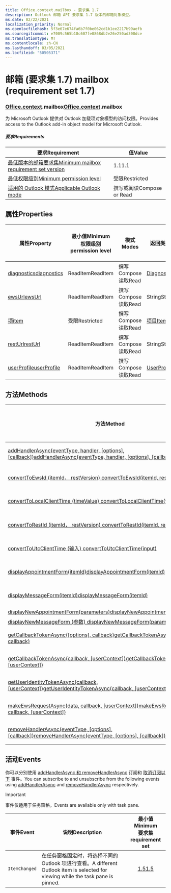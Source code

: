 ```yaml
---
title: Office.context.mailbox - 要求集 1.7
description: Outlook 邮箱 API 要求集 1.7 版本的邮箱对象模型。
ms.date: 02/22/2021
localization_priority: Normal
ms.openlocfilehash: 5f3e67e674fa6b7f0be062cd1b1ee2217b99aefb
ms.sourcegitcommit: e7009c565b18c607fe0868db2e26e250ad308dce
ms.translationtype: MT
ms.contentlocale: zh-CN
ms.lasthandoff: 03/05/2021
ms.locfileid: "50505371"
---
```

# <a name="mailbox-requirement-set-17"></a><span data-ttu-id="32ce7-103">邮箱 (要求集 1.7) </span><span class="sxs-lookup"><span data-stu-id="32ce7-103">mailbox (requirement set 1.7)</span></span>

### <a name="officecontextmailbox"></a><span data-ttu-id="32ce7-104">[Office](office.md)[.context](office.context.md).mailbox</span><span class="sxs-lookup"><span data-stu-id="32ce7-104">[Office](office.md)[.context](office.context.md).mailbox</span></span>

<span data-ttu-id="32ce7-105">为 Microsoft Outlook 提供对 Outlook 加载项对象模型的访问权限。</span><span class="sxs-lookup"><span data-stu-id="32ce7-105">Provides access to the Outlook add-in object model for Microsoft Outlook.</span></span>

##### <a name="requirements"></a><span data-ttu-id="32ce7-106">要求</span><span class="sxs-lookup"><span data-stu-id="32ce7-106">Requirements</span></span>

|<span data-ttu-id="32ce7-107">要求</span><span class="sxs-lookup"><span data-stu-id="32ce7-107">Requirement</span></span>| <span data-ttu-id="32ce7-108">值</span><span class="sxs-lookup"><span data-stu-id="32ce7-108">Value</span></span>|
|---|---|
|[<span data-ttu-id="32ce7-109">最低版本的邮箱要求集</span><span class="sxs-lookup"><span data-stu-id="32ce7-109">Minimum mailbox requirement set version</span></span>](../../requirement-sets/outlook-api-requirement-sets.md)| <span data-ttu-id="32ce7-110">1.1</span><span class="sxs-lookup"><span data-stu-id="32ce7-110">1.1</span></span>|
|[<span data-ttu-id="32ce7-111">最低权限级别</span><span class="sxs-lookup"><span data-stu-id="32ce7-111">Minimum permission level</span></span>](../../../outlook/understanding-outlook-add-in-permissions.md)| <span data-ttu-id="32ce7-112">受限</span><span class="sxs-lookup"><span data-stu-id="32ce7-112">Restricted</span></span>|
|[<span data-ttu-id="32ce7-113">适用的 Outlook 模式</span><span class="sxs-lookup"><span data-stu-id="32ce7-113">Applicable Outlook mode</span></span>](../../../outlook/outlook-add-ins-overview.md#extension-points)| <span data-ttu-id="32ce7-114">撰写或阅读</span><span class="sxs-lookup"><span data-stu-id="32ce7-114">Compose or Read</span></span>|

## <a name="properties"></a><span data-ttu-id="32ce7-115">属性</span><span class="sxs-lookup"><span data-stu-id="32ce7-115">Properties</span></span>

| <span data-ttu-id="32ce7-116">属性</span><span class="sxs-lookup"><span data-stu-id="32ce7-116">Property</span></span> | <span data-ttu-id="32ce7-117">最小值</span><span class="sxs-lookup"><span data-stu-id="32ce7-117">Minimum</span></span><br><span data-ttu-id="32ce7-118">权限级别</span><span class="sxs-lookup"><span data-stu-id="32ce7-118">permission level</span></span> | <span data-ttu-id="32ce7-119">模式</span><span class="sxs-lookup"><span data-stu-id="32ce7-119">Modes</span></span> | <span data-ttu-id="32ce7-120">返回类型</span><span class="sxs-lookup"><span data-stu-id="32ce7-120">Return type</span></span> | <span data-ttu-id="32ce7-121">最小值</span><span class="sxs-lookup"><span data-stu-id="32ce7-121">Minimum</span></span><br><span data-ttu-id="32ce7-122">要求集</span><span class="sxs-lookup"><span data-stu-id="32ce7-122">requirement set</span></span> |
|---|---|---|---|:---:|
| [<span data-ttu-id="32ce7-123">diagnostics</span><span class="sxs-lookup"><span data-stu-id="32ce7-123">diagnostics</span></span>](/javascript/api/outlook/office.mailbox?view=outlook-js-1.7&preserve-view=true#diagnostics) | <span data-ttu-id="32ce7-124">ReadItem</span><span class="sxs-lookup"><span data-stu-id="32ce7-124">ReadItem</span></span> | <span data-ttu-id="32ce7-125">撰写</span><span class="sxs-lookup"><span data-stu-id="32ce7-125">Compose</span></span><br><span data-ttu-id="32ce7-126">读取</span><span class="sxs-lookup"><span data-stu-id="32ce7-126">Read</span></span> | [<span data-ttu-id="32ce7-127">Diagnostics</span><span class="sxs-lookup"><span data-stu-id="32ce7-127">Diagnostics</span></span>](/javascript/api/outlook/office.diagnostics?view=outlook-js-1.7&preserve-view=true) | [<span data-ttu-id="32ce7-128">1.1</span><span class="sxs-lookup"><span data-stu-id="32ce7-128">1.1</span></span>](../requirement-set-1.1/outlook-requirement-set-1.1.md) |
| [<span data-ttu-id="32ce7-129">ewsUrl</span><span class="sxs-lookup"><span data-stu-id="32ce7-129">ewsUrl</span></span>](/javascript/api/outlook/office.mailbox?view=outlook-js-1.7&preserve-view=true#ewsurl) | <span data-ttu-id="32ce7-130">ReadItem</span><span class="sxs-lookup"><span data-stu-id="32ce7-130">ReadItem</span></span> | <span data-ttu-id="32ce7-131">撰写</span><span class="sxs-lookup"><span data-stu-id="32ce7-131">Compose</span></span><br><span data-ttu-id="32ce7-132">读取</span><span class="sxs-lookup"><span data-stu-id="32ce7-132">Read</span></span> | <span data-ttu-id="32ce7-133">String</span><span class="sxs-lookup"><span data-stu-id="32ce7-133">String</span></span> | [<span data-ttu-id="32ce7-134">1.1</span><span class="sxs-lookup"><span data-stu-id="32ce7-134">1.1</span></span>](../requirement-set-1.1/outlook-requirement-set-1.1.md) |
| [<span data-ttu-id="32ce7-135">项</span><span class="sxs-lookup"><span data-stu-id="32ce7-135">item</span></span>](office.context.mailbox.item.md) | <span data-ttu-id="32ce7-136">受限</span><span class="sxs-lookup"><span data-stu-id="32ce7-136">Restricted</span></span> | <span data-ttu-id="32ce7-137">撰写</span><span class="sxs-lookup"><span data-stu-id="32ce7-137">Compose</span></span><br><span data-ttu-id="32ce7-138">读取</span><span class="sxs-lookup"><span data-stu-id="32ce7-138">Read</span></span> | [<span data-ttu-id="32ce7-139">项目</span><span class="sxs-lookup"><span data-stu-id="32ce7-139">Item</span></span>](/javascript/api/outlook/office.item?view=outlook-js-1.7&preserve-view=true) | [<span data-ttu-id="32ce7-140">1.1</span><span class="sxs-lookup"><span data-stu-id="32ce7-140">1.1</span></span>](../requirement-set-1.1/outlook-requirement-set-1.1.md) |
| [<span data-ttu-id="32ce7-141">restUrl</span><span class="sxs-lookup"><span data-stu-id="32ce7-141">restUrl</span></span>](/javascript/api/outlook/office.mailbox?view=outlook-js-1.7&preserve-view=true#resturl) | <span data-ttu-id="32ce7-142">ReadItem</span><span class="sxs-lookup"><span data-stu-id="32ce7-142">ReadItem</span></span> | <span data-ttu-id="32ce7-143">撰写</span><span class="sxs-lookup"><span data-stu-id="32ce7-143">Compose</span></span><br><span data-ttu-id="32ce7-144">读取</span><span class="sxs-lookup"><span data-stu-id="32ce7-144">Read</span></span> | <span data-ttu-id="32ce7-145">String</span><span class="sxs-lookup"><span data-stu-id="32ce7-145">String</span></span> | [<span data-ttu-id="32ce7-146">1.5</span><span class="sxs-lookup"><span data-stu-id="32ce7-146">1.5</span></span>](../requirement-set-1.5/outlook-requirement-set-1.5.md) |
| [<span data-ttu-id="32ce7-147">userProfile</span><span class="sxs-lookup"><span data-stu-id="32ce7-147">userProfile</span></span>](/javascript/api/outlook/office.mailbox?view=outlook-js-1.7&preserve-view=true#userprofile) | <span data-ttu-id="32ce7-148">ReadItem</span><span class="sxs-lookup"><span data-stu-id="32ce7-148">ReadItem</span></span> | <span data-ttu-id="32ce7-149">撰写</span><span class="sxs-lookup"><span data-stu-id="32ce7-149">Compose</span></span><br><span data-ttu-id="32ce7-150">读取</span><span class="sxs-lookup"><span data-stu-id="32ce7-150">Read</span></span> | [<span data-ttu-id="32ce7-151">UserProfile</span><span class="sxs-lookup"><span data-stu-id="32ce7-151">UserProfile</span></span>](/javascript/api/outlook/office.userprofile?view=outlook-js-1.7&preserve-view=true) | [<span data-ttu-id="32ce7-152">1.1</span><span class="sxs-lookup"><span data-stu-id="32ce7-152">1.1</span></span>](../requirement-set-1.1/outlook-requirement-set-1.1.md) |

## <a name="methods"></a><span data-ttu-id="32ce7-153">方法</span><span class="sxs-lookup"><span data-stu-id="32ce7-153">Methods</span></span>

| <span data-ttu-id="32ce7-154">方法</span><span class="sxs-lookup"><span data-stu-id="32ce7-154">Method</span></span> | <span data-ttu-id="32ce7-155">最小值</span><span class="sxs-lookup"><span data-stu-id="32ce7-155">Minimum</span></span><br><span data-ttu-id="32ce7-156">权限级别</span><span class="sxs-lookup"><span data-stu-id="32ce7-156">permission level</span></span> | <span data-ttu-id="32ce7-157">模式</span><span class="sxs-lookup"><span data-stu-id="32ce7-157">Modes</span></span> | <span data-ttu-id="32ce7-158">最小值</span><span class="sxs-lookup"><span data-stu-id="32ce7-158">Minimum</span></span><br><span data-ttu-id="32ce7-159">要求集</span><span class="sxs-lookup"><span data-stu-id="32ce7-159">requirement set</span></span> |
|---|---|---|:---:|
| <span data-ttu-id="32ce7-160">[addHandlerAsync(eventType, handler, [options], [callback])](/javascript/api/outlook/office.mailbox?view=outlook-js-1.7&preserve-view=true#addhandlerasync-eventtype--handler--options--callback-)</span><span class="sxs-lookup"><span data-stu-id="32ce7-160">[addHandlerAsync(eventType, handler, [options], [callback])](/javascript/api/outlook/office.mailbox?view=outlook-js-1.7&preserve-view=true#addhandlerasync-eventtype--handler--options--callback-)</span></span> | <span data-ttu-id="32ce7-161">ReadItem</span><span class="sxs-lookup"><span data-stu-id="32ce7-161">ReadItem</span></span> | <span data-ttu-id="32ce7-162">撰写</span><span class="sxs-lookup"><span data-stu-id="32ce7-162">Compose</span></span><br><span data-ttu-id="32ce7-163">读取</span><span class="sxs-lookup"><span data-stu-id="32ce7-163">Read</span></span> | [<span data-ttu-id="32ce7-164">1.5</span><span class="sxs-lookup"><span data-stu-id="32ce7-164">1.5</span></span>](../requirement-set-1.5/outlook-requirement-set-1.5.md) |
| [<span data-ttu-id="32ce7-165">convertToEwsId (itemId， restVersion) </span><span class="sxs-lookup"><span data-stu-id="32ce7-165">convertToEwsId(itemId, restVersion)</span></span>](/javascript/api/outlook/office.mailbox?view=outlook-js-1.7&preserve-view=true#converttoewsid-itemid--restversion-) | <span data-ttu-id="32ce7-166">受限</span><span class="sxs-lookup"><span data-stu-id="32ce7-166">Restricted</span></span> | <span data-ttu-id="32ce7-167">撰写</span><span class="sxs-lookup"><span data-stu-id="32ce7-167">Compose</span></span><br><span data-ttu-id="32ce7-168">读取</span><span class="sxs-lookup"><span data-stu-id="32ce7-168">Read</span></span> | [<span data-ttu-id="32ce7-169">1.3</span><span class="sxs-lookup"><span data-stu-id="32ce7-169">1.3</span></span>](../requirement-set-1.3/outlook-requirement-set-1.3.md) |
| [<span data-ttu-id="32ce7-170">convertToLocalClientTime (timeValue) </span><span class="sxs-lookup"><span data-stu-id="32ce7-170">convertToLocalClientTime(timeValue)</span></span>](/javascript/api/outlook/office.mailbox?view=outlook-js-1.7&preserve-view=true#converttolocalclienttime-timevalue-) | <span data-ttu-id="32ce7-171">ReadItem</span><span class="sxs-lookup"><span data-stu-id="32ce7-171">ReadItem</span></span> | <span data-ttu-id="32ce7-172">撰写</span><span class="sxs-lookup"><span data-stu-id="32ce7-172">Compose</span></span><br><span data-ttu-id="32ce7-173">读取</span><span class="sxs-lookup"><span data-stu-id="32ce7-173">Read</span></span> | [<span data-ttu-id="32ce7-174">1.1</span><span class="sxs-lookup"><span data-stu-id="32ce7-174">1.1</span></span>](../requirement-set-1.1/outlook-requirement-set-1.1.md) |
| [<span data-ttu-id="32ce7-175">convertToRestId (itemId， restVersion) </span><span class="sxs-lookup"><span data-stu-id="32ce7-175">convertToRestId(itemId, restVersion)</span></span>](/javascript/api/outlook/office.mailbox?view=outlook-js-1.7&preserve-view=true#converttorestid-itemid--restversion-) | <span data-ttu-id="32ce7-176">受限</span><span class="sxs-lookup"><span data-stu-id="32ce7-176">Restricted</span></span> | <span data-ttu-id="32ce7-177">撰写</span><span class="sxs-lookup"><span data-stu-id="32ce7-177">Compose</span></span><br><span data-ttu-id="32ce7-178">读取</span><span class="sxs-lookup"><span data-stu-id="32ce7-178">Read</span></span> | [<span data-ttu-id="32ce7-179">1.3</span><span class="sxs-lookup"><span data-stu-id="32ce7-179">1.3</span></span>](../requirement-set-1.3/outlook-requirement-set-1.3.md) |
| [<span data-ttu-id="32ce7-180">convertToUtcClientTime (输入) </span><span class="sxs-lookup"><span data-stu-id="32ce7-180">convertToUtcClientTime(input)</span></span>](/javascript/api/outlook/office.mailbox?view=outlook-js-1.7&preserve-view=true#converttoutcclienttime-input-) | <span data-ttu-id="32ce7-181">ReadItem</span><span class="sxs-lookup"><span data-stu-id="32ce7-181">ReadItem</span></span> | <span data-ttu-id="32ce7-182">撰写</span><span class="sxs-lookup"><span data-stu-id="32ce7-182">Compose</span></span><br><span data-ttu-id="32ce7-183">读取</span><span class="sxs-lookup"><span data-stu-id="32ce7-183">Read</span></span> | [<span data-ttu-id="32ce7-184">1.1</span><span class="sxs-lookup"><span data-stu-id="32ce7-184">1.1</span></span>](../requirement-set-1.1/outlook-requirement-set-1.1.md) |
| [<span data-ttu-id="32ce7-185">displayAppointmentForm(itemId)</span><span class="sxs-lookup"><span data-stu-id="32ce7-185">displayAppointmentForm(itemId)</span></span>](/javascript/api/outlook/office.mailbox?view=outlook-js-1.7&preserve-view=true#displayappointmentform-itemid-) | <span data-ttu-id="32ce7-186">ReadItem</span><span class="sxs-lookup"><span data-stu-id="32ce7-186">ReadItem</span></span> | <span data-ttu-id="32ce7-187">撰写</span><span class="sxs-lookup"><span data-stu-id="32ce7-187">Compose</span></span><br><span data-ttu-id="32ce7-188">读取</span><span class="sxs-lookup"><span data-stu-id="32ce7-188">Read</span></span> | [<span data-ttu-id="32ce7-189">1.1</span><span class="sxs-lookup"><span data-stu-id="32ce7-189">1.1</span></span>](../requirement-set-1.1/outlook-requirement-set-1.1.md) |
| [<span data-ttu-id="32ce7-190">displayMessageForm(itemId)</span><span class="sxs-lookup"><span data-stu-id="32ce7-190">displayMessageForm(itemId)</span></span>](/javascript/api/outlook/office.mailbox?view=outlook-js-1.7&preserve-view=true#displaymessageform-itemid-) | <span data-ttu-id="32ce7-191">ReadItem</span><span class="sxs-lookup"><span data-stu-id="32ce7-191">ReadItem</span></span> | <span data-ttu-id="32ce7-192">撰写</span><span class="sxs-lookup"><span data-stu-id="32ce7-192">Compose</span></span><br><span data-ttu-id="32ce7-193">读取</span><span class="sxs-lookup"><span data-stu-id="32ce7-193">Read</span></span> | [<span data-ttu-id="32ce7-194">1.1</span><span class="sxs-lookup"><span data-stu-id="32ce7-194">1.1</span></span>](../requirement-set-1.1/outlook-requirement-set-1.1.md) |
| [<span data-ttu-id="32ce7-195">displayNewAppointmentForm(parameters)</span><span class="sxs-lookup"><span data-stu-id="32ce7-195">displayNewAppointmentForm(parameters)</span></span>](/javascript/api/outlook/office.mailbox?view=outlook-js-1.7&preserve-view=true#displaynewappointmentform-parameters-) | <span data-ttu-id="32ce7-196">ReadItem</span><span class="sxs-lookup"><span data-stu-id="32ce7-196">ReadItem</span></span> | <span data-ttu-id="32ce7-197">读取</span><span class="sxs-lookup"><span data-stu-id="32ce7-197">Read</span></span> | [<span data-ttu-id="32ce7-198">1.1</span><span class="sxs-lookup"><span data-stu-id="32ce7-198">1.1</span></span>](../requirement-set-1.1/outlook-requirement-set-1.1.md) |
| [<span data-ttu-id="32ce7-199">displayNewMessageForm (参数) </span><span class="sxs-lookup"><span data-stu-id="32ce7-199">displayNewMessageForm(parameters)</span></span>](/javascript/api/outlook/office.mailbox?view=outlook-js-1.7&preserve-view=true#displaynewmessageform-parameters-) | <span data-ttu-id="32ce7-200">ReadItem</span><span class="sxs-lookup"><span data-stu-id="32ce7-200">ReadItem</span></span> | <span data-ttu-id="32ce7-201">读取</span><span class="sxs-lookup"><span data-stu-id="32ce7-201">Read</span></span> | [<span data-ttu-id="32ce7-202">1.6</span><span class="sxs-lookup"><span data-stu-id="32ce7-202">1.6</span></span>](../requirement-set-1.6/outlook-requirement-set-1.6.md) |
| <span data-ttu-id="32ce7-203">[getCallbackTokenAsync([options], callback)](/javascript/api/outlook/office.mailbox?view=outlook-js-1.7&preserve-view=true#getcallbacktokenasync-options--callback-)</span><span class="sxs-lookup"><span data-stu-id="32ce7-203">[getCallbackTokenAsync([options], callback)](/javascript/api/outlook/office.mailbox?view=outlook-js-1.7&preserve-view=true#getcallbacktokenasync-options--callback-)</span></span> | <span data-ttu-id="32ce7-204">ReadItem</span><span class="sxs-lookup"><span data-stu-id="32ce7-204">ReadItem</span></span> | <span data-ttu-id="32ce7-205">撰写</span><span class="sxs-lookup"><span data-stu-id="32ce7-205">Compose</span></span><br><span data-ttu-id="32ce7-206">读取</span><span class="sxs-lookup"><span data-stu-id="32ce7-206">Read</span></span> | [<span data-ttu-id="32ce7-207">1.5</span><span class="sxs-lookup"><span data-stu-id="32ce7-207">1.5</span></span>](../requirement-set-1.5/outlook-requirement-set-1.5.md) |
| <span data-ttu-id="32ce7-208">[getCallbackTokenAsync(callback, [userContext])](/javascript/api/outlook/office.mailbox?view=outlook-js-1.7&preserve-view=true#getcallbacktokenasync-callback--usercontext-)</span><span class="sxs-lookup"><span data-stu-id="32ce7-208">[getCallbackTokenAsync(callback, [userContext])](/javascript/api/outlook/office.mailbox?view=outlook-js-1.7&preserve-view=true#getcallbacktokenasync-callback--usercontext-)</span></span> | <span data-ttu-id="32ce7-209">ReadItem</span><span class="sxs-lookup"><span data-stu-id="32ce7-209">ReadItem</span></span> | <span data-ttu-id="32ce7-210">撰写</span><span class="sxs-lookup"><span data-stu-id="32ce7-210">Compose</span></span><br><span data-ttu-id="32ce7-211">读取</span><span class="sxs-lookup"><span data-stu-id="32ce7-211">Read</span></span> | [<span data-ttu-id="32ce7-212">1.3</span><span class="sxs-lookup"><span data-stu-id="32ce7-212">1.3</span></span>](../requirement-set-1.3/outlook-requirement-set-1.3.md)<br>[<span data-ttu-id="32ce7-213">1.1</span><span class="sxs-lookup"><span data-stu-id="32ce7-213">1.1</span></span>](../requirement-set-1.1/outlook-requirement-set-1.1.md) |
| <span data-ttu-id="32ce7-214">[getUserIdentityTokenAsync(callback, [userContext])](/javascript/api/outlook/office.mailbox?view=outlook-js-1.7&preserve-view=true#getuseridentitytokenasync-callback--usercontext-)</span><span class="sxs-lookup"><span data-stu-id="32ce7-214">[getUserIdentityTokenAsync(callback, [userContext])](/javascript/api/outlook/office.mailbox?view=outlook-js-1.7&preserve-view=true#getuseridentitytokenasync-callback--usercontext-)</span></span> | <span data-ttu-id="32ce7-215">ReadItem</span><span class="sxs-lookup"><span data-stu-id="32ce7-215">ReadItem</span></span> | <span data-ttu-id="32ce7-216">撰写</span><span class="sxs-lookup"><span data-stu-id="32ce7-216">Compose</span></span><br><span data-ttu-id="32ce7-217">读取</span><span class="sxs-lookup"><span data-stu-id="32ce7-217">Read</span></span> | [<span data-ttu-id="32ce7-218">1.1</span><span class="sxs-lookup"><span data-stu-id="32ce7-218">1.1</span></span>](../requirement-set-1.1/outlook-requirement-set-1.1.md) |
| <span data-ttu-id="32ce7-219">[makeEwsRequestAsync(data, callback, [userContext])](/javascript/api/outlook/office.mailbox?view=outlook-js-1.7&preserve-view=true#makeewsrequestasync-data--callback--usercontext-)</span><span class="sxs-lookup"><span data-stu-id="32ce7-219">[makeEwsRequestAsync(data, callback, [userContext])](/javascript/api/outlook/office.mailbox?view=outlook-js-1.7&preserve-view=true#makeewsrequestasync-data--callback--usercontext-)</span></span> | <span data-ttu-id="32ce7-220">ReadWriteMailbox</span><span class="sxs-lookup"><span data-stu-id="32ce7-220">ReadWriteMailbox</span></span> | <span data-ttu-id="32ce7-221">撰写</span><span class="sxs-lookup"><span data-stu-id="32ce7-221">Compose</span></span><br><span data-ttu-id="32ce7-222">读取</span><span class="sxs-lookup"><span data-stu-id="32ce7-222">Read</span></span> | [<span data-ttu-id="32ce7-223">1.1</span><span class="sxs-lookup"><span data-stu-id="32ce7-223">1.1</span></span>](../requirement-set-1.1/outlook-requirement-set-1.1.md) |
| <span data-ttu-id="32ce7-224">[removeHandlerAsync(eventType, [options], [callback])](/javascript/api/outlook/office.mailbox?view=outlook-js-1.7&preserve-view=true#removehandlerasync-eventtype--options--callback-)</span><span class="sxs-lookup"><span data-stu-id="32ce7-224">[removeHandlerAsync(eventType, [options], [callback])](/javascript/api/outlook/office.mailbox?view=outlook-js-1.7&preserve-view=true#removehandlerasync-eventtype--options--callback-)</span></span> | <span data-ttu-id="32ce7-225">ReadItem</span><span class="sxs-lookup"><span data-stu-id="32ce7-225">ReadItem</span></span> | <span data-ttu-id="32ce7-226">撰写</span><span class="sxs-lookup"><span data-stu-id="32ce7-226">Compose</span></span><br><span data-ttu-id="32ce7-227">读取</span><span class="sxs-lookup"><span data-stu-id="32ce7-227">Read</span></span> | [<span data-ttu-id="32ce7-228">1.5</span><span class="sxs-lookup"><span data-stu-id="32ce7-228">1.5</span></span>](../requirement-set-1.5/outlook-requirement-set-1.5.md) |

## <a name="events"></a><span data-ttu-id="32ce7-229">活动</span><span class="sxs-lookup"><span data-stu-id="32ce7-229">Events</span></span>

<span data-ttu-id="32ce7-230">你可以分别使用 [addHandlerAsync 和 removeHandlerAsync](/javascript/api/outlook/office.mailbox?view=outlook-js-1.7&preserve-view=true#addhandlerasync-eventtype--handler--options--callback-) 订阅和 [取消订阅以下](/javascript/api/outlook/office.mailbox?view=outlook-js-1.7&preserve-view=true#removehandlerasync-eventtype--options--callback-) 事件。</span><span class="sxs-lookup"><span data-stu-id="32ce7-230">You can subscribe to and unsubscribe from the following events using [addHandlerAsync](/javascript/api/outlook/office.mailbox?view=outlook-js-1.7&preserve-view=true#addhandlerasync-eventtype--handler--options--callback-) and [removeHandlerAsync](/javascript/api/outlook/office.mailbox?view=outlook-js-1.7&preserve-view=true#removehandlerasync-eventtype--options--callback-) respectively.</span></span>

> [!IMPORTANT]
> <span data-ttu-id="32ce7-231">事件仅适用于任务窗格。</span><span class="sxs-lookup"><span data-stu-id="32ce7-231">Events are available only with task pane.</span></span>

| <span data-ttu-id="32ce7-232">事件</span><span class="sxs-lookup"><span data-stu-id="32ce7-232">Event</span></span> | <span data-ttu-id="32ce7-233">说明</span><span class="sxs-lookup"><span data-stu-id="32ce7-233">Description</span></span> | <span data-ttu-id="32ce7-234">最小值</span><span class="sxs-lookup"><span data-stu-id="32ce7-234">Minimum</span></span><br><span data-ttu-id="32ce7-235">要求集</span><span class="sxs-lookup"><span data-stu-id="32ce7-235">requirement set</span></span> |
|---|---|:---:|
|`ItemChanged`| <span data-ttu-id="32ce7-236">在任务窗格固定时，将选择不同的 Outlook 项进行查看。</span><span class="sxs-lookup"><span data-stu-id="32ce7-236">A different Outlook item is selected for viewing while the task pane is pinned.</span></span> | [<span data-ttu-id="32ce7-237">1.5</span><span class="sxs-lookup"><span data-stu-id="32ce7-237">1.5</span></span>](../requirement-set-1.5/outlook-requirement-set-1.5.md) |
